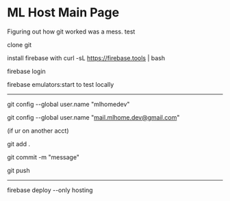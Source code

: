# ML Host Main Page

Figuring out how git worked was a mess.
test

clone git 

install firebase with curl -sL https://firebase.tools | bash

firebase login 

firebase emulators:start to test locally

---

git config --global user.name "mlhomedev"

git config --global user.name "mail.mlhome.dev@gmail.com"

(if ur on another acct)

git add .

git commit -m "message"

git push

---

firebase deploy --only hosting
